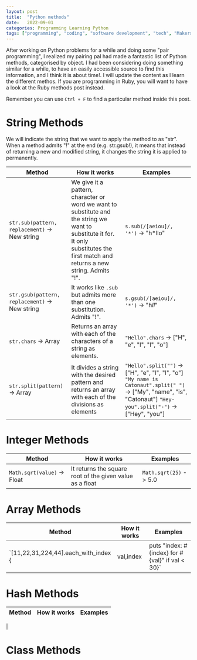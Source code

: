 ```yaml
---
layout: post
title:  "Python methods"
date:   2022-09-01
categories: Programming Learning Python
tags: ["programming", "coding", "software development", "tech", "Makers Academy"]
---
```


After working on Python problems for a while and doing some "pair programming", I realized my pairing pal had made a fantastic list of Python methods, categorised by object. I had been considering doing something similar for a while, to have an easily accessible source to find this information, and I think it is about time!. I will update the content as I learn the different methos. If you are programming in Ruby, you will want to have a look at the Ruby methods post instead.

Remember you can use `Ctrl + F` to find a particular method inside this post.

# String Methods

We will indicate the string that we want to apply the method to as "str".
When a method admits "!" at the end (e.g. str.gsub!), it means that instead of returning a new and modified string, it changes the string it is applied to permanently.

|Method| How it works | Examples| 
|-----|------|-------|
|`str.sub(pattern, replacement)` -> New string| We give it a pattern, character or word we want to substitute and the string we want to substitute it for. It only substitutes the first match and returns a new string. Admits "!".| `s.sub(/[aeiou]/, '*')`  -> "h*llo"|
|`str.gsub(pattern, replacement)` -> New string| It works like `.sub` but admits more than one substitution. Admits "!".| `s.gsub(/[aeiou]/, '*')` -> "h*ll*"|
|`str.chars` -> Array| Returns an array with each of the characters of a string as elements.| `"Hello".chars` -> ["H", "e", "l", "l", "o"]|
|`str.split(pattern)` -> Array| It divides a string with the desired pattern and returns an array with each of the divisions as elements| `"Hello".split("")` -> ["H", "e", "l", "l", "o"]   `"My name is Catonaut".split(" ")` -> ["My", "name", "is", "Catonaut"] `"Hey-you".split("-")` -> ["Hey", "you"]


# Integer Methods

|Method| How it works | Examples |
|-----|------|-------|
|`Math.sqrt(value)` -> Float| It returns the square root of the given value as a float| `Math.sqrt(25)` -> 5.0 | 

# Array Methods

|Method| How it works | Examples |
|-----|------|-------|
|`[11,22,31,224,44].each_with_index { |val,index| puts "index: #{index} for #{val}" if val < 30}`

# Hash Methods

|Method| How it works | Examples |
|-----|------|-------|
|

# Class Methods


